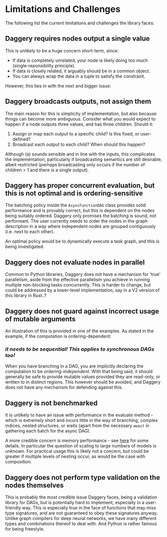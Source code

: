 # Limitations and Challenges

The following list the current limitations and challenges the library faces:

## Daggery requires nodes output a single value

This is *unlikely* to be a huge concern short-term, since:

* If data is completely unrelated, your node is likely doing too much (single-reponsibility principle).
* If data is closely related, it arguably should be in a common object.
* You can always wrap the data in a tuple to satisfy the constraint.

However, this ties in with the next and bigger issue:

## Daggery broadcasts outputs, not assign them

The main reason for this is simplicity of implementation, but also because things can become more ambiguous. Consider what you would expect to happen if a node outputs three values, and has three children. Should it:

1. Assign or map each output to a specific child? Is this fixed, or user-defined?
2. Broadcast each output to each child? When should this happen?

Although (a) sounds sensible and in line with the inputs, this complicates the implementation, particularly if broadcasting semantics are still desirable, albeit restricted (perhaps broadcasting only occurs if the number of children > 1 and there is a single output).

## Daggery has proper concurrent evaluation, but this is not optimal and is ordering-sensitive

The batching policy inside the `AsyncFunctionDAG` class provides solid performance and is provably correct, but this is dependent on the nodes being suitably ordered. Daggery only promises the batching is sound, not performant. The user currently needs to order the nodes in the graph description in a way where independent nodes are grouped contiguously (i.e. next to each other).

An optimal policy would be to dynamically execute a task graph, and this is being investigated.

## Daggery does not evaluate nodes in parallel

Common to Python libraries, Daggery does not have a mechanism for 'true' parallelism, aside from the effective parallelism you achieve in running multiple non-blocking tasks concurrently. This is harder to change, but could be addressed by a lower-level implementation, say in a V2 version of this library in Rust..?

## Daggery does not guard against incorrect usage of mutable arguments

An illustration of this is provided in one of the examples. As stated in the example, if the computation is ordering-dependent:
### ***it needs to be sequential! This applies to synchronous DAGs too!***
When you have branching in a DAG, you are implicitly declaring the computation to be ordering-*independent*. With that being said, it should generally be safe to provide mutable values provided they are read-only, or written to in distinct regions. This however should be avoided, and Daggery does not have any mechanism for defending against this.

## Daggery is not benchmarked

It is unlikely to have an issue with performance in the evaluate method - which is extremely short and incurs little in the way of branching, complex indices, nested structures, or waits (apart from the necessary `await` in gathering each batch for the async DAG).

A more credible concern is memory performance - see [here](https://github.com/pydantic/pydantic/issues/11194) for some details. In particular the question of scaling to large numbers of models is unknown. For practical usage this is likely not a concern, but could be greater if multiple levels of nesting occur, as would be the case with composition.

## Daggery does not perform type validation on the nodes themselves

This is probably the most credible issue Daggery faces, being a validation library for DAGs, but is potentially hard to implement, especially in a user-friendly way. This is especially true in the face of functions that may miss type signatures, and are not guaranteed to obey these signatures anyway. Unlike graph compilers for deep neural networks, we have many different types and combinations thereof to deal with. And Python is rather famous for being freestyle.
